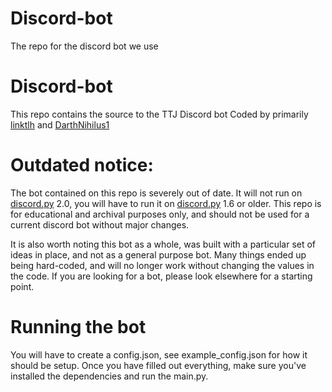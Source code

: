 # Discord-bot
The repo for the discord bot we use

# Discord-bot
This repo contains the source to the TTJ Discord bot
Coded by primarily [linktlh](https://github.com/linktlh) and [DarthNihilus1](https://github.com/DarthNihilus1)

# Outdated notice:
The bot contained on this repo is severely out of date. It will not run on [discord.py](https://discordpy.readthedocs.io/en/v1.6.0/) 2.0, you will have to run it on [discord.py](https://discordpy.readthedocs.io/en/v1.6.0/) 1.6 or older. This repo is for educational and archival purposes only, and should not be used for a current discord bot without major changes. 

It is also worth noting this bot as a whole, was built with a particular set of ideas in place, and not as a general purpose bot. Many things ended up being hard-coded, and will no longer work without changing the values in the code. If you are looking for a bot, please look elsewhere for a starting point.

# Running the bot
You will have to create a config.json, see example_config.json for how it should be setup. Once you have filled out everything, make sure you've installed the dependencies and run the main.py.